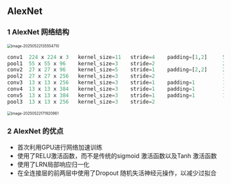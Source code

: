 ## AlexNet
### 1 AlexNet 网络结构

<img src="C:\Users\admin\AppData\Roaming\Typora\typora-user-images\image-20250522135554710.png" alt="image-20250522135554710" style="zoom:60%;" />

```py
conv1  224 x 224 x 3   kernel_size=11   stride=4    padding=[1,2]     55 x 55 x 96
pool1  55 x 55 x 96    kernel_size=3    stride=2                      27 x 27 x 96
conv2  27 x 27 x 96    kernel_size=5    stride=1    padding=[2,2]     27 x 27 x 256
pool2  27 x 27 x 256   kernel_size=3    stride=2                      13 x 13 x 256
conv3  13 x 13 x 256   kernel_size=3    stride=1    padding=1         13 x 13 x 384
conv4  13 x 13 x 384   kernel_size=3    stride=1    padding=1         13 x 13 x 384
conv5  13 x 13 x 384   kernel_size=3    stride=1    padding=1         13 x 13 x 256
pool3  13 x 13 x 256   kernel_size=3    stride=2                       6 x 6 x 256
```
<img src="C:\Users\admin\AppData\Roaming\Typora\typora-user-images\image-20250522171920961.png" alt="image-20250522171920961" style="zoom:60%;" />

### 2 AlexNet 的优点

- 首次利用GPU进行网络加速训练
- 使用了RELU激活函数，而不是传统的sigmoid 激活函数以及Tanh 激活函数
- 使用了LRN局部响应归一化
- 在全连接层的前两层中使用了Dropout 随机失活神经元操作，以减少过拟合